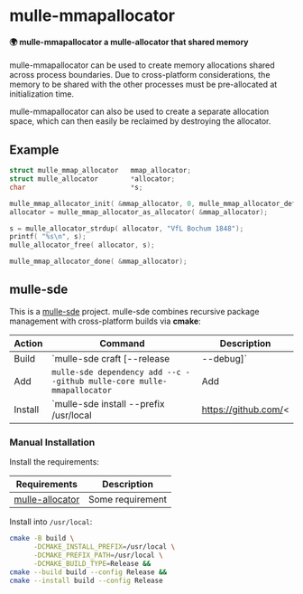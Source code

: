 # mulle-mmapallocator

#### 🌍 mulle-mmapallocator a mulle-allocator that shared memory

mulle-mmapallocator can be used to create memory allocations shared across
process boundaries. Due to cross-platform considerations, the memory to be
shared with the other processes must be pre-allocated at initialization time.

mulle-mmapallocator can also be used to create a separate allocation
space, which can then easily be reclaimed by destroying the allocator.

## Example

``` c
struct mulle_mmap_allocator   mmap_allocator;
struct mulle_allocator        *allocator;
char                          *s;

mulle_mmap_allocator_init( &mmap_allocator, 0, mulle_mmap_allocator_default);
allocator = mulle_mmap_allocator_as_allocator( &mmap_allocator);

s = mulle_allocator_strdup( allocator, "VfL Bochum 1848");
printf( "%s\n", s);
mulle_allocator_free( allocator, s);

mulle_mmap_allocator_done( &mmap_allocator);
```


## mulle-sde

This is a [mulle-sde](//github.com/mulle-sde) project. mulle-sde combines
recursive package management with cross-platform builds via **cmake**:

| Action  | Command                               | Description   |
|---------|---------------------------------------|---------------|
| Build   | `mulle-sde craft [--release|--debug]` | Builds into local `kitchen` folder |
| Add     | `mulle-sde dependency add --c --github mulle-core mulle-mmapallocator` | Add | mulle-mmapallocator to another mulle-sde project as a dependency |
| Install | `mulle-sde install --prefix /usr/local | https://github.com/<|GITHUB_USER|>/mulle-mmapallocator.git` | Like `make install`|


### Manual Installation


Install the requirements:

|Requirements                                             | Description       |
|---------------------------------------------------------|-------------------|
|[mulle-allocator](//github.com/mulle-c/[mulle-allocator) | Some requirement  |

Install into `/usr/local`:

``` sh
cmake -B build \
      -DCMAKE_INSTALL_PREFIX=/usr/local \
      -DCMAKE_PREFIX_PATH=/usr/local \
      -DCMAKE_BUILD_TYPE=Release &&
cmake --build build --config Release &&
cmake --install build --config Release
```


<!--
extension : mulle-sde/sde
directory : demo/library
template  : .../README.md
Suppress this comment with `export MULLE_SDE_GENERATE_FILE_COMMENTS=NO`
-->
